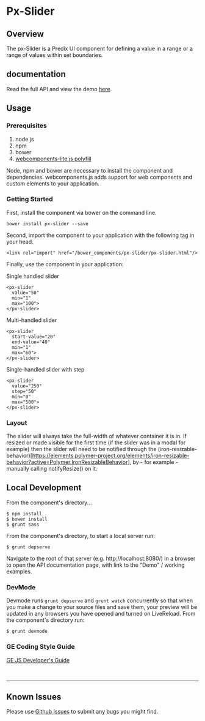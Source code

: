 # Px-Slider

## Overview

The px-Slider is a Predix UI component for defining a value in a range or a range of values within set boundaries.

## documentation

Read the full API and view the demo [here](https://predixdev.github.io/px-slider).

## Usage

### Prerequisites
1. node.js
2. npm
3. bower
4. [webcomponents-lite.js polyfill](https://github.com/webcomponents/webcomponentsjs)

Node, npm and bower are necessary to install the component and dependencies. webcomponents.js adds support for web components and custom elements to your application.

### Getting Started

First, install the component via bower on the command line.

```
bower install px-slider --save
```

Second, import the component to your application with the following tag in your head.

```
<link rel="import" href="/bower_components/px-slider/px-slider.html"/>
```

Finally, use the component in your application:

Single handled slider
```
<px-slider
  value="50"
  min="1"
  max="100">
</px-slider>
```

Multi-handled slider
```
<px-slider
  start-value="20"
  end-value="40"
  min="1"
  max="60">
</px-slider>
```

Single-handled slider with step
```
<px-slider
  value="250"
  step="50"
  min="0"
  max="500">
</px-slider>
```

### Layout

The slider will always take the full-width of whatever container it is in.
If resized or made visible for the first time (if the slider was in a modal for example) then the slider will need to be notified through the (iron-resizable-behavior)[https://elements.polymer-project.org/elements/iron-resizable-behavior?active=Polymer.IronResizableBehavior], by - for example - manually calling notifyResize() on it.


## Local Development

From the component's directory...

```
$ npm install
$ bower install
$ grunt sass
```

From the component's directory, to start a local server run:

```
$ grunt depserve
```

Navigate to the root of that server (e.g. http://localhost:8080/) in a browser to open the API documentation page, with link to the "Demo" / working examples.


### DevMode
Devmode runs `grunt depserve` and `grunt watch` concurrently so that when you make a change to your source files and save them, your preview will be updated in any browsers you have opened and turned on LiveReload.
From the component's directory run:

```
$ grunt devmode
```

### GE Coding Style Guide
[GE JS Developer's Guide](https://github.com/GeneralElectric/javascript)

<br />
<hr />

## Known Issues

Please use [Github Issues](https://github.com/PredixDev/px-slider/issues) to submit any bugs you might find.
